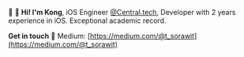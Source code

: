 🌲
👋 **Hi! I'm Kong**, iOS Engineer [@Central.tech](https://www.central.tech/), Developer with 2 years experience in iOS. Exceptional academic record.

**Get in touch**
📝 Medium: [https://medium.com/@t_sorawit](https://medium.com/@t_sorawit)